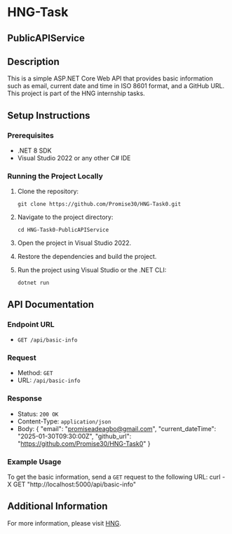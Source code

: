 # HNG-Task
## PublicAPIService

## Description
This is a simple ASP.NET Core Web API that provides basic information such as email, current date and time in ISO 8601 format, and a GitHub URL. This project is part of the HNG internship tasks.

## Setup Instructions

### Prerequisites
- .NET 8 SDK
- Visual Studio 2022 or any other C# IDE

### Running the Project Locally
1. Clone the repository:
    <p><code>git clone https://github.com/Promise30/HNG-Task0.git</code></p>

2. Navigate to the project directory:
   <p><code>cd HNG-Task0-PublicAPIService</code></p>
4. Open the project in Visual Studio 2022.
5. Restore the dependencies and build the project.
6. Run the project using Visual Studio or the .NET CLI:
   <p><code>dotnet run</code></p>


## API Documentation

### Endpoint URL
- `GET /api/basic-info`

### Request
- Method: `GET`
- URL: `/api/basic-info`

### Response
- Status: `200 OK`
- Content-Type: `application/json`
- Body:
{
    "email": "promiseadeagbo@gmail.com",
    "current_dateTime": "2025-01-30T09:30:00Z",
    "github_url": "https://github.com/Promise30/HNG-Task0"
}

    

### Example Usage
To get the basic information, send a `GET` request to the following URL:
curl -X GET "http://localhost:5000/api/basic-info"


## Additional Information
For more information, please visit [HNG](https://hng.tech/hire/csharp-developers).

    

